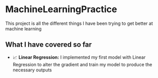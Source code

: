 # MachineLearningPractice

This project is all the different things I have been trying to get better at machine learning

## What I have covered so far

* 📈 **Linear Regression:** I implemented my first model with Linear Regression to alter the gradient and train my model to produce the necessary outputs


